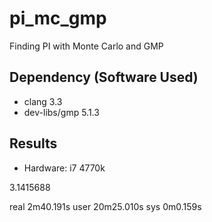 # pi_mc_gmp

Finding PI with Monte Carlo and GMP


## Dependency (Software Used)
 * clang 3.3
 * dev-libs/gmp 5.1.3


## Results
 * Hardware: i7 4770k


3.1415688

real    2m40.191s
user    20m25.010s
sys     0m0.159s


